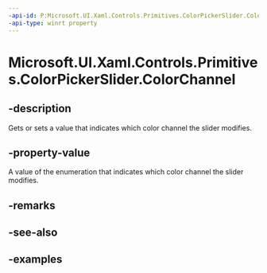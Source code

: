 ```yaml
---
-api-id: P:Microsoft.UI.Xaml.Controls.Primitives.ColorPickerSlider.ColorChannel
-api-type: winrt property
---
```

<!-- Property syntax.
public ColorPickerHsvChannel ColorChannel { get;  set; }
-->

# Microsoft.UI.Xaml.Controls.Primitives.ColorPickerSlider.ColorChannel


## -description

Gets or sets a value that indicates which color channel the slider modifies.


## -property-value

A value of the enumeration that indicates which color channel the slider modifies.


## -remarks


## -see-also


## -examples


